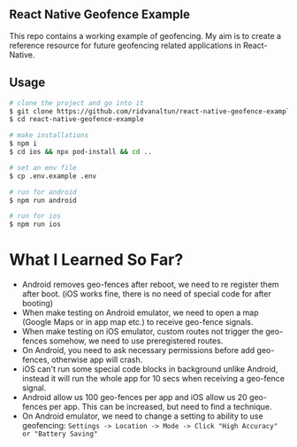 ## React Native Geofence Example

This repo contains a working example of geofencing. My aim is to create a reference resource for future geofencing related applications in React-Native.

## Usage

```bash
# clone the project and go into it
$ git clone https://github.com/ridvanaltun/react-native-geofence-example.git
$ cd react-native-geofence-example

# make installations
$ npm i
$ cd ios && npx pod-install && cd ..

# set an env file
$ cp .env.example .env

# run for android
$ npm run android

# run for ios
$ npm run ios
```

# What I Learned So Far?

- Android removes geo-fences after reboot, we need to re register them after boot. (iOS works fine, there is no need of special code for after booting)
- When make testing on Android emulator, we need to open a map (Google Maps or in app map etc.) to receive geo-fence signals.
- When make testing on iOS emulator, custom routes not trigger the geo-fences somehow, we need to use preregistered routes.
- On Android, you need to ask necessary permissions before add geo-fences, otherwise app will crash.
- iOS can't run some special code blocks in background unlike Android, instead it will run the whole app for 10 secs when receiving a geo-fence signal.
- Android allow us 100 geo-fences per app and iOS allow us 20 geo-fences per app. This can be increased, but need to find a technique.
- On Android emulator, we need to change a setting to ability to use geofencing: `Settings -> Location -> Mode -> Click "High Accuracy" or "Battery Saving"`
